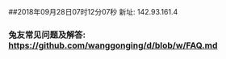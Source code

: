 ##2018年09月28日07时12分07秒 新址: 142.93.161.4
### 兔友常见问题及解答: https://github.com/wanggonging/d/blob/w/FAQ.md
